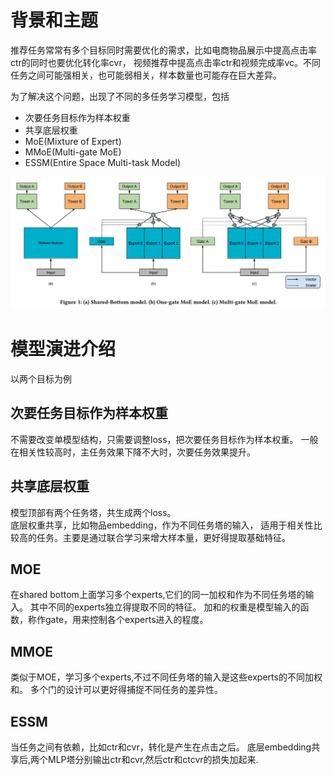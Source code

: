 # 背景和主题

推荐任务常常有多个目标同时需要优化的需求，比如电商物品展示中提高点击率ctr的同时也要优化转化率cvr，
视频推荐中提高点击率ctr和视频完成率vc。不同任务之间可能强相关，也可能弱相关，样本数量也可能存在巨大差异。


为了解决这个问题，出现了不同的多任务学习模型，包括
- 次要任务目标作为样本权重
- 共享底层权重
- MoE(Mixture of Expert)
- MMoE(Multi-gate MoE)
- ESSM(Entire Space Multi-task Model)


![三种模型结构](/images/MMoE.webp)

# 模型演进介绍
以两个目标为例

## 次要任务目标作为样本权重
不需要改变单模型结构，只需要调整loss，把次要任务目标作为样本权重。
一般在相关性较高时，主任务效果下降不大时，次要任务效果提升。

## 共享底层权重
模型顶部有两个任务塔，共生成两个loss。  
底层权重共享，比如物品embedding，作为不同任务塔的输入，
适用于相关性比较高的任务。主要是通过联合学习来增大样本量，更好得提取基础特征。

## MOE
在shared bottom上面学习多个experts,它们的同一加权和作为不同任务塔的输入。
其中不同的experts独立得提取不同的特征。
加和的权重是模型输入的函数，称作gate，用来控制各个experts进入的程度。

## MMOE
类似于MOE，学习多个experts,不过不同任务塔的输入是这些experts的不同加权和。
多个门的设计可以更好得捕捉不同任务的差异性。

## ESSM
当任务之间有依赖，比如ctr和cvr，转化是产生在点击之后。
底层embedding共享后,两个MLP塔分别输出ctr和cvr,然后ctr和ctcvr的损失加起来.

